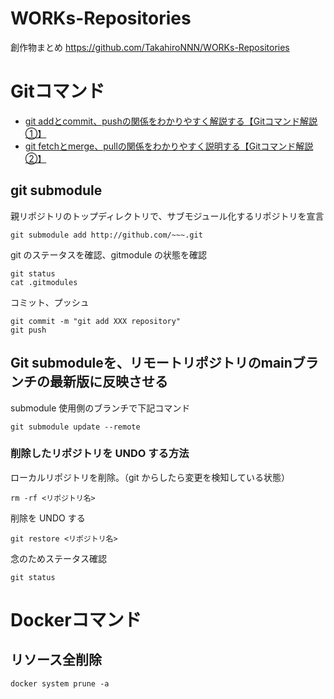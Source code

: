 # WORKs-Repositories
創作物まとめ
https://github.com/TakahiroNNN/WORKs-Repositories

# Gitコマンド
- [git addとcommit、pushの関係をわかりやすく解説する【Gitコマンド解説①】](https://zenn.dev/atsushi101011/articles/4e0e36d238a3b8)
- [git fetchとmerge、pullの関係をわかりやすく説明する【Gitコマンド解説②】](https://zenn.dev/atsushi101011/articles/f66617b53f71ea)

## git submodule
親リポジトリのトップディレクトリで、サブモジュール化するリポジトリを宣言
```
git submodule add http://github.com/~~~.git
```
git のステータスを確認、gitmodule の状態を確認
```
git status
cat .gitmodules
```
コミット、プッシュ
```
git commit -m "git add XXX repository"
git push
```

## Git submoduleを、リモートリポジトリのmainブランチの最新版に反映させる
submodule 使用側のブランチで下記コマンド
```
git submodule update --remote
```

### 削除したリポジトリを UNDO する方法
ローカルリポジトリを削除。（git からしたら変更を検知している状態）
```
rm -rf <リポジトリ名>
```
削除を UNDO する
```
git restore <リポジトリ名>
```
念のためステータス確認
```
git status
```

# Dockerコマンド
## リソース全削除
```
docker system prune -a
```